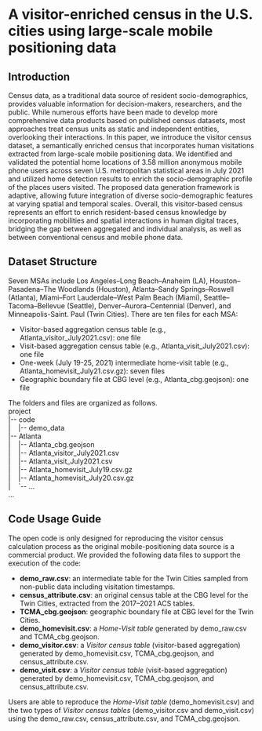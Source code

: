 # A visitor-enriched census in the U.S. cities using large-scale mobile positioning data
## Introduction
Census data, as a traditional data source of resident socio-demographics, provides valuable information for decision-makers, researchers, and the public. While numerous efforts have been made to develop more comprehensive data products based on published census datasets, most approaches treat census units as static and independent entities, overlooking their interactions. In this paper, we introduce the visitor census dataset, a semantically enriched census that incorporates human visitations extracted from large-scale mobile positioning data. We identified and validated the potential home locations of 3.58 million anonymous mobile phone users across seven U.S. metropolitan statistical areas in July 2021 and utilized home detection results to enrich the socio-demographic profile of the places users visited. The proposed data generation framework is adaptive, allowing future integration of diverse socio-demographic features at varying spatial and temporal scales. Overall, this visitor-based census represents an effort to enrich resident-based census knowledge by incorporating mobilities and spatial interactions in human digital traces, bridging the gap between aggregated and individual analysis, as well as between conventional census and mobile phone data.
## Dataset Structure
Seven MSAs include Los Angeles–Long Beach–Anaheim (LA), Houston–Pasadena–The Woodlands (Houston), Atlanta–Sandy Springs–Roswell (Atlanta), Miami–Fort Lauderdale–West Palm Beach (Miami), Seattle–Tacoma–Bellevue (Seattle), Denver–Aurora–Centennial (Denver), and Minneapolis-Saint. Paul (Twin Cities). There are ten files for each MSA:
* Visitor-based aggregation census table (e.g., Atlanta_visitor_July2021.csv): one file
* Visit-based aggregation census table (e.g., Atlanta_visit_July2021.csv): one file
* One-week (July 19-25, 2021) intermediate home-visit table (e.g., Atlanta_homevisit_July21.csv.gz): seven files
* Geographic boundary file at CBG level (e.g., Atlanta_cbg.geojson): one file

The folders and files are organized as follows.  
project  
|-- code  
|&nbsp;&nbsp;&nbsp;&nbsp;|-- demo_data  
|-- Atlanta  
|&nbsp;&nbsp;&nbsp;&nbsp;|-- Atlanta_cbg.geojson    
|&nbsp;&nbsp;&nbsp;&nbsp;|-- Atlanta_visitor_July2021.csv  
|&nbsp;&nbsp;&nbsp;&nbsp;|-- Atlanta_visit_July2021.csv  
|&nbsp;&nbsp;&nbsp;&nbsp;|-- Atlanta_homevisit_July19.csv.gz  
|&nbsp;&nbsp;&nbsp;&nbsp;|-- Atlanta_homevisit_July20.csv.gz  
|&nbsp;&nbsp;&nbsp;&nbsp;`-- ...  
...

## Code Usage Guide
The open code is only designed for reproducing the visitor census calculation process as the original mobile-positioning data source is a commercial product. We provided the following data files to support the execution of the code:  
* **demo_raw.csv**: an intermediate table for the Twin Cities sampled from non-public data including visitation timestamps.    
* **census_attribute.csv**: an original census table at the CBG level for the Twin Cities, extracted from the 2017–2021 ACS tables.
* **TCMA_cbg.geojson**: geographic boundary file at CBG level for the Twin Cities.   
* **demo_homevisit.csv**: a *Home-Visit table* generated by demo_raw.csv and TCMA_cbg.geojson.
* **demo_visitor.csv**: a *Visitor census table* (visitor-based aggregation) generated by demo_homevisit.csv, TCMA_cbg.geojson, and census_attribute.csv.
* **demo_visit.csv**: a *Visitor census table* (visit-based aggregation) generated by demo_homevisit.csv, TCMA_cbg.geojson, and census_attribute.csv.

Users are able to reproduce the *Home-Visit table* (demo_homevisit.csv) and the two types of *Visitor census tables* (demo_visitor.csv and demo_visit.csv) using the demo_raw.csv, census_attribute.csv, and TCMA_cbg.geojson.
